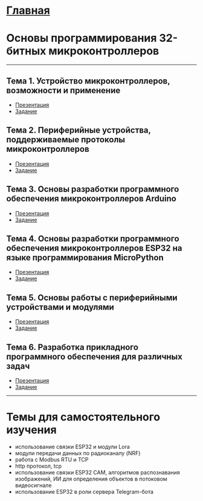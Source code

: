 # [Главная](/Ilnur-Khudaibirdin)

# Основы программирования 32-битных микроконтроллеров

***

## Тема 1. Устройство микроконтроллеров, возможности и применение

* [Презентация](/Pr1.pptx)
* [Задание]()

## Тема 2. Периферийные устройства, поддерживаемые протоколы микроконтроллеров

* [Презентация](/Pr2.pptx)
* [Задание]()

## Тема 3. Основы разработки программного обеспечения микроконтроллеров Arduino

* [Презентация]()
* [Задание]()

## Тема 4. Основы разработки программного обеспечения микроконтроллеров ESP32 на языке программирования MicroPython

* [Презентация]()
* [Задание]()

## Тема 5. Основы работы с периферийными устройствами и модулями

* [Презентация]()
* [Задание]()

## Тема 6. Разработка прикладного программного обеспечения для различных задач

* [Презентация]()
* [Задание]()

***

# Темы для самостоятельного изучения

* использование связки ESP32 и модули Lora
* модули передачи данных по радиоканалу (NRF)
* работа с Modbus RTU и TCP
* http протокол, tcp
* использование связки ESP32 CAM, алгоритмов распознавания изображений, ИИ для определения объектов в потоковом видеосигнале
* использование ESP32 в роли сервера Telegram-бота
